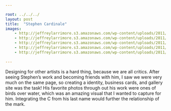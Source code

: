 ```yaml
---

root: ../../../
layout: post
title:  "Stephen Cardinale"
images:
    - http://jeffreylarrimore.s3.amazonaws.com/wp-content/uploads/2011/03/stephen_1-logo-full.jpg
    - http://jeffreylarrimore.s3.amazonaws.com/wp-content/uploads/2011/03/stephen_2-logo-mark.jpg
    - http://jeffreylarrimore.s3.amazonaws.com/wp-content/uploads/2011/03/stephen_3-website-mac.jpg
    - http://jeffreylarrimore.s3.amazonaws.com/wp-content/uploads/2011/03/stephen_4-website-ipad.jpg
    - http://jeffreylarrimore.s3.amazonaws.com/wp-content/uploads/2011/03/stephen_5-card-overlays.jpg
    
---
```


Designing for other artists is a hard thing, because we are all critics. After seeing Stephen’s work and becoming friends with him, I saw we were very much on the same page, so creating a identity, business cards, and gallery site was the task! His favorite photos through out his work were ones of birds over water, which was an amazing visual that I wanted to capture for him. Integrating the C from his last name would further the relationship of the mark.